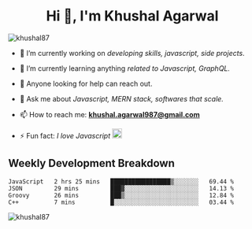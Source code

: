 <h1 align="center">Hi 👋, I'm Khushal Agarwal</h1>


<p align="left"> <img src="https://komarev.com/ghpvc/?username=khushal87&label=Profile Views&color=green&style=plastic" alt="khushal87" /> </p>

- 🔭 I’m currently working on *developing skills, javascript, side projects*.

- 🌱 I’m currently learning anything *related to Javascript, GraphQL.*

- 🤔 Anyone looking for help can reach out.

- 💬 Ask me about *Javascript, MERN stack, softwares that scale.*

- 📫 How to reach me: **khushal.agarwal987@gmail.com**

- ⚡ Fun fact: *I love Javascript <img src="https://devicons.github.io/devicon/devicon.git/icons/javascript/javascript-original.svg" alt="javascript" width="20" height="20"/>*




## Weekly Development Breakdown
<!--START_SECTION:waka-->
```text
JavaScript   2 hrs 25 mins   █████████████████▒░░░░░░░   69.44 % 
JSON         29 mins         ███▓░░░░░░░░░░░░░░░░░░░░░   14.13 % 
Groovy       26 mins         ███▒░░░░░░░░░░░░░░░░░░░░░   12.84 % 
C++          7 mins          █░░░░░░░░░░░░░░░░░░░░░░░░   03.44 % 
```
<!--END_SECTION:waka-->
<p><img align="center" src="https://github-readme-stats.vercel.app/api?username=khushal87&count_private=true&show_icons=true" alt="khushal87"/></p>
